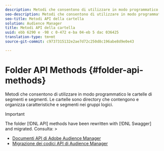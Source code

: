 ```yaml
---
description: Metodi che consentono di utilizzare in modo programmatico le cartelle di segmenti e segmenti. Le cartelle sono directory che contengono e organizza caratteristiche e segmenti nei gruppi logici.
seo-description: Metodi che consentono di utilizzare in modo programmatico le cartelle di segmenti e segmenti. Le cartelle sono directory che contengono e organizza caratteristiche e segmenti nei gruppi logici.
seo-title: Metodi API della cartella
solution: Audience Manager
title: Metodi API della cartella
uuid: ebb 6290 e -98 c 0-472 e-ba 04-eb 5 dac 036425
translation-type: tm+mt
source-git-commit: c9737315132e2ae7d72c250d8c196abe8d9e0e43

---
```



# Folder API Methods {#folder-api-methods}

Metodi che consentono di utilizzare in modo programmatico le cartelle di segmenti e segmenti. Le cartelle sono directory che contengono e organizza caratteristiche e segmenti nei gruppi logici.

<!-- api-folders.xml -->

>[!IMPORTANT]
>
>The folder [!DNL API] methods have been rewritten with [!DNL Swagger] and migrated. Consulta:  &gt;
>* [Documenti API di Adobe Audience Manager](https://bank.demdex.com/portal/swagger/index.html)
>* [Migrazione dei codici API di Audience Manager](../../api/api-swagger-migration.md)